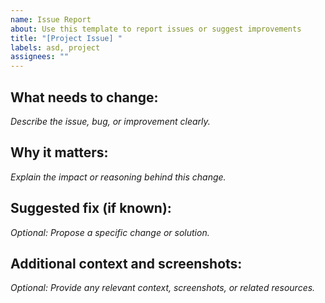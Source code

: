 ```yaml
---
name: Issue Report
about: Use this template to report issues or suggest improvements
title: "[Project Issue] "
labels: asd, project
assignees: ""
---
```


## What needs to change:

_Describe the issue, bug, or improvement clearly._

## Why it matters:

_Explain the impact or reasoning behind this change._

## Suggested fix (if known):

_Optional: Propose a specific change or solution._

## Additional context and screenshots:

_Optional: Provide any relevant context, screenshots, or related resources._
